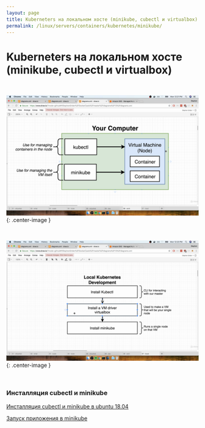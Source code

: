```yaml
---
layout: page
title: Kuberneters на локальном хосте (minikube, cubectl и virtualbox)
permalink: /linux/servers/containers/kubernetes/minikube/
---
```


# Kuberneters на локальном хосте (minikube, cubectl и virtualbox)

<br/>

![your computer](/img/linux/servers/containers/kubernetes/your-computer.png "your computer"){: .center-image }

<br/>

![Local Kubernetes Development](/img/linux/servers/containers/kubernetes/local-kubernetes-development.png "Local Kubernetes Development"){: .center-image }

<br/>

### Инсталляция cubectl и minikube

[Инсталляция cubectl и minikube в ubuntu 18.04](/linux/servers/containers/kubernetes/minikube/cubect-minikube-installation/)

[Запуск приложения в minikube](/linux/servers/containers/kubernetes/minikube/run-application/)
